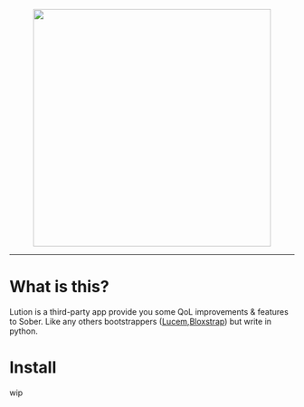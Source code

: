 <p align="center">
  <img src="https://raw.githubusercontent.com/triisdang/Lution/refs/heads/main/src/sostrapter/files/lutiontext.svg" width="420">
</p>

----



# What is this?
Lution is a third-party app provide you some QoL improvements & features to Sober.
Like any others bootstrappers ([Lucem](https://github.com/xTrayambak/lucem),[Bloxstrap](https://github.com/bloxstraplabs/bloxstrap)) but write in python.

# Install

wip